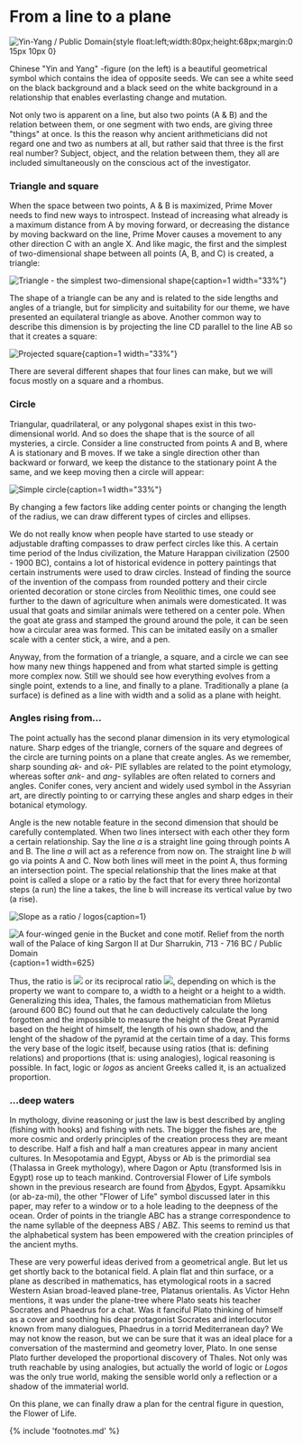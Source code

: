 # From a line to a plane

![Yin-Yang / Public Domain](/media/yin_yang.png){style float:left;width:80px;height:68px;margin:0 15px 10px 0}

Chinese "Yin and Yang" -figure (on the left) is a beautiful geometrical symbol which contains the idea of opposite seeds. We can see a white seed on the black background and a black seed on the white background in a relationship that enables everlasting change and mutation.

Not only two is apparent on a line, but also two points (A & B) and the relation between them, or one segment with two ends, are giving three "things" at once. Is this the reason why ancient arithmeticians did not regard one and two as numbers at all, but rather said that three is the first real number? Subject, object, and the relation between them, they all are included simultaneously on the conscious act of the investigator.

### Triangle and square

When the space between two points, A & B is maximized, Prime Mover<!-- cite author="wikipedia.org" title="Unmoved mover" date="" location="" type="website" href="https://en.wikipedia.org/wiki/Unmoved_mover" --> needs to find new ways to introspect. Instead of increasing what already is a maximum distance from A by moving forward, or decreasing the distance by moving backward on the line, Prime Mover causes a movement to any other direction C with an angle X. And like magic, the first and the simplest of two-dimensional shape between all points (A, B, and C) is created, a triangle:

![Triangle - the simplest two-dimensional shape](/media/abctriangle.png){caption=1 width="33%"}

The shape of a triangle<!-- cite author="mathsisfun.com" title="Equilateral, Isosceles and Scalene Triangle or Acute, Right and Obtuse Triangle" date="" location="" type="website" href="https://www.mathsisfun.com/triangle.html" --> can be any and is related to the side lengths and angles of a triangle, but for simplicity and suitability for our theme, we have presented an equilateral triangle as above. Another common way to describe this dimension is by projecting the line CD parallel to the line AB so that it creates a square:

![Projected square](/media/abcdsquare.png){caption=1 width="33%"}

There are several different shapes that four lines can make<!-- cite author="mathsisfun.com" title="Quadrilaterals" date="" location="" type="website" href="https://www.mathsisfun.com/quadrilaterals.html" -->, but we will focus mostly on a square and a rhombus. 


### Circle

Triangular, quadrilateral, or any polygonal shapes exist in this two-dimensional world. And so does the shape that is the source of all mysteries, a circle. Consider a line constructed from points A and B, where A is stationary and B moves. If we take a single direction other than backward or forward, we keep the distance to the stationary point A the same, and we keep moving then a circle will appear:

![Simple circle](/media/abcircle.png){caption=1 width="33%"}

By changing a few factors like adding center points or changing the length of the radius, we can draw different types of circles and ellipses.

We do not really know when people have started to use steady or adjustable drafting compasses to draw perfect circles like this. A certain time period of the Indus civilization, the Mature Harappan civilization (2500 - 1900 BC), contains a lot of historical evidence in pottery paintings that certain instruments were used to draw circles<!-- cite author="Sitabhra Sinha, Nisha Yadav, Mayank N. Vahia" title="'In Square Circle: Geometric Knowledge of the Indus Civilization' on Math Unlimited: Essays in Mathematics" date="2012" location="Chapter 27" type="article" href="http://www.tifr.res.in/~archaeo/papers/Harappan%20Civilisation/Mathematics%20of%20Harappans.pdf" -->. Instead of finding the source of the invention of the compass from rounded pottery and their circle oriented decoration or stone circles from Neolithic times, one could see further to the dawn of agriculture when animals were domesticated. It was usual that goats and similar animals were tethered on a center pole. When the goat ate grass and stamped the ground around the pole, it can be seen how a circular area was formed<!-- cite author="history.stackexchange.com" title="When were domesticated animals tethered on a pole with a rope?" date="" location="" type="website" href="http://history.stackexchange.com/questions/16840/when-were-domesticated-animals-tethered-on-a-pole-with-a-rope" -->. This can be imitated easily on a smaller scale with a center stick, a wire, and a pen. 

Anyway, from the formation of a triangle, a square, and a circle we can see how many new things happened and from what started simple is getting more complex now. Still we should see how everything evolves from a single point, extends to a line, and finally to a plane. Traditionally a plane (a surface) is defined as a line with width and a solid as a plane with height.

### Angles rising from...

The point actually has the second planar dimension in its very etymological nature. Sharp edges of the triangle, corners of the square and degrees of the circle are turning points on a plane that create angles. As we remember, sharp sounding *ak-* and *ok-* PIE syllables are related to the point etymology, whereas softer *ank-* and *ang-* syllables<!-- cite author="utexas.edu" title="Indo-European Lexicon" date="" location="2. ank-, ang-" type="website" href="http://www.utexas.edu/cola/centers/lrc/ielex/X/P0089.html" --> are often related to corners and angles. Conifer<!-- cite author="etymonline.com" title="Conifer" date="" location="" type="website" href="http://www.etymonline.com/index.php?term=conifer" --> cones<!-- cite author="wiktionary.org" title="Cone" date="" location="" type="website" href="https://en.wiktionary.org/wiki/cone" -->, very ancient and widely used symbol in the Assyrian art, are directly pointing to or carrying these angles and sharp edges in their botanical etymology.

Angle is the new notable feature in the second dimension that should be carefully contemplated. When two lines intersect with each other they form a certain relationship. Say the line *a* is a straight line going through points A and B. The line *a* will act as a reference from now on. The straight line *b* will go via points A and C. Now both lines will meet in the point A, thus forming an intersection point. The special relationship that the lines make at that point is called a slope or a ratio by the fact that for every three horizontal steps (a run) the line a takes, the line b will increase its vertical value by two (a rise).

![Slope as a ratio / logos](/media/3per2slope.png){caption=1}

![A four-winged genie in the Bucket and cone motif. Relief from the north wall of the Palace of king Sargon II at Dur Sharrukin, 713 - 716 BC / Public Domain](/media/genie_dur_sharrukin.jpg){caption=1 width=625}

Thus, the ratio is <img src="/media/math/32.png" class="math line2" /> or its reciprocal ratio <img src="/media/math/23.png" class="math line2" />, depending on which is the property we want to compare to, a width to a height or a height to a width. Generalizing this idea, Thales, the famous mathematician from Miletus (around 600 BC) found out that he can deductively calculate the long forgotten and the impossible to measure the height of the Great Pyramid based on the height of himself, the length of his own shadow, and the lenght of the shadow of the pyramid at the certain time of a day<!-- cite author="Julia E. Diggins" title="String, Straightedge, and Shadow" date="1965" location="Chapter 8" type="book" href="http://www.anselm.edu/homepage/dbanach/thales.htm" -->. This forms the very base of the logic itself, because using ratios (that is: defining relations) and proportions (that is: using analogies), logical reasoning is possible. In fact, logic or *logos* as ancient Greeks called it, is an actualized proportion.

### ...deep waters

In mythology, divine reasoning or just the law is best described by angling (fishing with hooks) and fishing with nets. The bigger the fishes are, the more cosmic and orderly principles of the creation process they are meant to describe. Half a fish and half a man creatures appear in many ancient cultures. In Mesopotamia and Egypt, Abyss or Ab is the primordial sea (Thalassa<!-- cite author="wikipedia.org" title="Thalassa (mythology)" date="" location="" type="website" href="https://en.wikipedia.org/wiki/Thalassa_(mythology)" --> in Greek mythology), where Dagon<!-- cite author="wikipedia.org" title="Dagon" date="" location="" type="website" href="https://en.wikipedia.org/wiki/Dagon" --> or Aptu<!-- cite author="wikipedia.org" title="Aptu" date="" location="" type="website" href="https://en.wikipedia.org/wiki/Aptu" --> (transformed Isis in Egypt) rose up to teach mankind. Controversial Flower of Life symbols shown in the previous research are found from <u>Ab</u>ydos, Egypt. Apsamikku (or ab-za-mi), the other "Flower of Life" symbol discussed later in this paper, may refer to a window or to a hole leading to the deepness of the ocean. Order of points in the triangle ABC has a strange correspondence to the name syllable of the deepness ABS / ABZ. This seems to remind us that the alphabetical system has been empowered with the creation principles of the ancient myths.

These are very powerful ideas derived from a geometrical angle. But let us get shortly back to the botanical field. A plain flat and thin surface, or a plane as described in mathematics, has etymological roots in a sacred Western Asian broad-leaved plane-tree, Platanus orientalis<!-- cite author="wikipedia.org" title="Platanus orientalis" date="" location="" type="website" href="https://en.wikipedia.org/wiki/Platanus_orientalis" -->. As Victor Hehn mentions, it was under the plane-tree where Plato seats his teacher Socrates and Phaedrus for a chat<!-- cite author="Victor Hehn" title="Cultivated Plants and Domesticated Animals in Their Migration from Asia to Europe" date="1891" location="Page 217" type="book" href="http://www.survivorlibrary.com/library/cultivated_plants_and_domestic_animals-1891.pdf" -->. Was it fanciful Plato thinking of himself as a cover and soothing his dear protagonist Socrates and interlocutor known from many dialogues, Phaedrus<!-- cite author="Plato" title="Phaedrus" date="360 BC" location="" type="book" href="http://classics.mit.edu/Plato/phaedrus.html" --> in a torrid Mediterranean day? We may not know the reason, but we can be sure that it was an ideal place for a conversation of the mastermind and geometry lover, Plato. In one sense Plato further developed the proportional discovery of Thales. Not only was truth reachable by using analogies, but actually the world of logic or *Logos* was the only true world, making the sensible world only a reflection or a shadow of the immaterial world.

On this plane, we can finally draw a plan for the central figure in question, the Flower of Life.

{% include 'footnotes.md' %}
